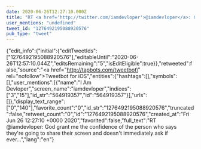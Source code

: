 ```yaml
---
date: 2020-06-26T12:27:10.000Z
title: "RT <a href='http://twitter.com/iamdevloper'>@iamdevloper</a>: God grant me the confidence of the person who says they're going to share their screen and doesn't immediately ask if ever…″"
user_mentions: "undefined"
tweet_id: "1276492195088920576"
pub_type: "tweet"
---
```

{"edit_info":{"initial":{"editTweetIds":["1276492195088920576"],"editableUntil":"2020-06-26T12:57:10.044Z","editsRemaining":"5","isEditEligible":true}},"retweeted":false,"source":"<a href=\"http://tapbots.com/tweetbot\" rel=\"nofollow\">Tweetbot for iΟS</a>","entities":{"hashtags":[],"symbols":[],"user_mentions":[{"name":"I Am Devloper","screen_name":"iamdevloper","indices":["3","15"],"id_str":"564919357","id":"564919357"}],"urls":[]},"display_text_range":["0","140"],"favorite_count":"0","id_str":"1276492195088920576","truncated":false,"retweet_count":"0","id":"1276492195088920576","created_at":"Fri Jun 26 12:27:10 +0000 2020","favorited":false,"full_text":"RT @iamdevloper: God grant me the confidence of the person who says they're going to share their screen and doesn't immediately ask if ever…","lang":"en"}

